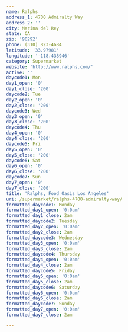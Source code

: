 ```yaml
---
name: Ralphs
address_1: 4700 Admiralty Way
address_2: ''
city: Marina del Rey
state: CA
zip: '90292'
phone: (310) 823-4684
latitude: '33.97981'
longitude: '-118.438946'
category: Supermarket
website: 'http://www.ralphs.com/'
active: ''
daycode1: Mon
day1_open: '0'
day1_close: '200'
daycode2: Tue
day2_open: '0'
day2_close: '200'
daycode3: Wed
day3_open: '0'
day3_close: '200'
daycode4: Thu
day4_open: '0'
day4_close: '200'
daycode5: Fri
day5_open: '0'
day5_close: '200'
daycode6: Sat
day6_open: '0'
day6_close: '200'
daycode7: Sun
day7_open: '0'
day7_close: '200'
title: 'Ralphs, Food Oasis Los Angeles'
uri: /supermarket/ralphs-4700-admiralty-way/
formatted_daycode1: Monday
formatted_day1_open: '0:0am'
formatted_day1_close: 2am
formatted_daycode2: Tuesday
formatted_day2_open: '0:0am'
formatted_day2_close: 2am
formatted_daycode3: Wednesday
formatted_day3_open: '0:0am'
formatted_day3_close: 2am
formatted_daycode4: Thursday
formatted_day4_open: '0:0am'
formatted_day4_close: 2am
formatted_daycode5: Friday
formatted_day5_open: '0:0am'
formatted_day5_close: 2am
formatted_daycode6: Saturday
formatted_day6_open: '0:0am'
formatted_day6_close: 2am
formatted_daycode7: Sunday
formatted_day7_open: '0:0am'
formatted_day7_close: 2am

---
```



